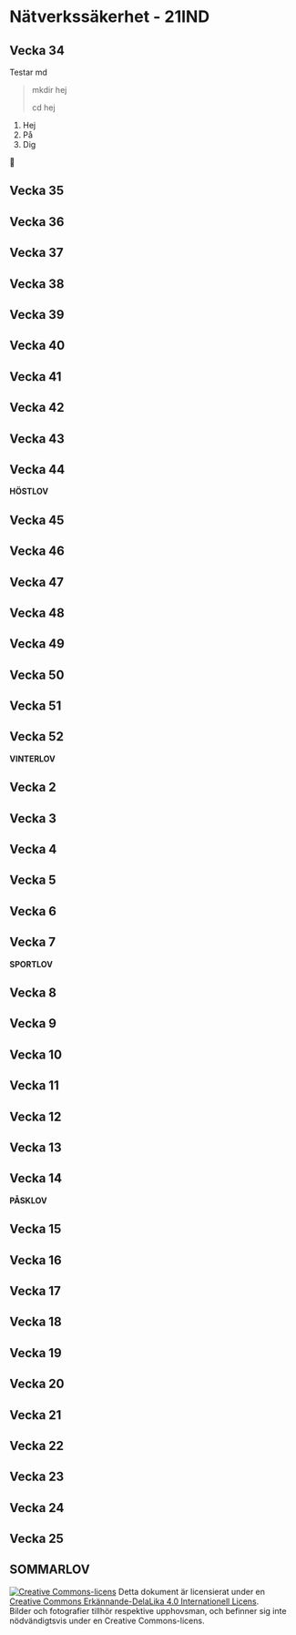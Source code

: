 # Nätverkssäkerhet - 21IND

## Vecka 34

Testar md

> mkdir hej
>
> cd hej

1. Hej
2. På
3. Dig

🚀️

## Vecka 35

## Vecka 36

## Vecka 37

## Vecka 38

## Vecka 39

## Vecka 40

## Vecka 41

## Vecka 42

## Vecka 43

## Vecka 44

**HÖSTLOV**

## Vecka 45

## Vecka 46

## Vecka 47

## Vecka 48

## Vecka 49

## Vecka 50

## Vecka 51

## Vecka 52

**VINTERLOV**

## Vecka 2

## Vecka 3

## Vecka 4

## Vecka 5

## Vecka 6

## Vecka 7

**SPORTLOV**

## Vecka 8

## Vecka 9

## Vecka 10

## Vecka 11

## Vecka 12

## Vecka 13

## Vecka 14

**PÅSKLOV**

## Vecka 15

## Vecka 16

## Vecka 17

## Vecka 18

## Vecka 19

## Vecka 20

## Vecka 21

## Vecka 22

## Vecka 23

## Vecka 24

## Vecka 25

**SOMMARLOV**
---     
[![Creative Commons-licens](https://i.creativecommons.org/l/by-sa/4.0/80x15.png)](http://creativecommons.org/licenses/by-sa/4.0/) Detta dokument är licensierat under en [Creative Commons Erkännande-DelaLika 4.0 Internationell Licens](http://creativecommons.org/licenses/by-sa/4.0/).    
Bilder och fotografier tillhör respektive upphovsman, och befinner sig inte nödvändigtsvis under en Creative Commons-licens.    
